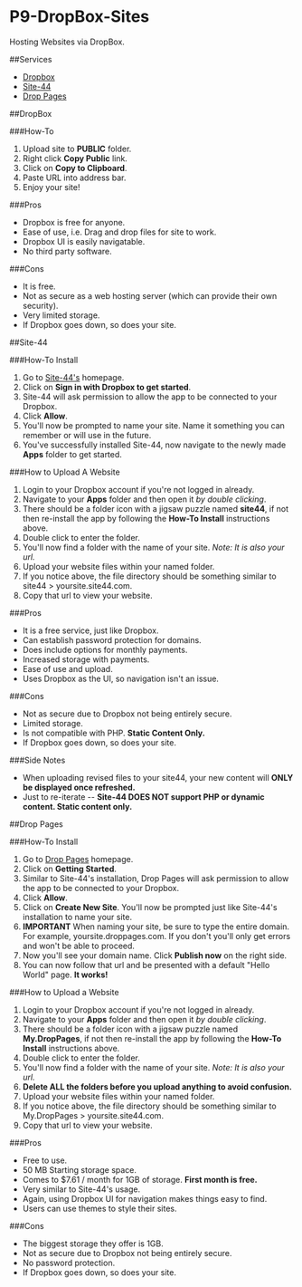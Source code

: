 P9-DropBox-Sites
================

Hosting Websites via DropBox.

##Services

* [Dropbox](http://www.dropbox.com)
* [Site-44](http://www.site44.com)
* [Drop Pages](http://www.droppages.com)

##DropBox

###How-To
  1. Upload site to **PUBLIC** folder.
  2. Right click **Copy Public** link.
  3. Click on **Copy to Clipboard**.
  4. Paste URL into address bar. 
  5. Enjoy your site!

###Pros
  - Dropbox is free for anyone. 
  - Ease of use, i.e. Drag and drop files for site to work.
  - Dropbox UI is easily navigatable. 
  - No third party software.

###Cons
  - It is free. 
  - Not as secure as a web hosting server (which can provide their own security).
  - Very limited storage.
  - If Dropbox goes down, so does your site.

##Site-44



###How-To Install
  1. Go to [Site-44's](http://www.site44.com) homepage.
  2. Click on **Sign in with Dropbox to get started**.
  3. Site-44 will ask permission to allow the app to be connected to your Dropbox.
  4. Click **Allow**.
  5. You'll now be prompted to name your site. Name it something you can remember or will use in the future.
  6. You've successfully installed Site-44, now navigate to the newly made **Apps** folder to get started.

###How to Upload A Website
  1. Login to your Dropbox account if you're not logged in already.
  2. Navigate to your **Apps** folder and then open it *by double clicking*.
  3. There should be a folder icon with a jigsaw puzzle named **site44**, if not then re-install the app by following the **How-To Install** instructions above.
  4. Double click to enter the folder.
  5. You'll now find a folder with the name of your site. *Note: It is also your url.*
  6. Upload your website files within your named folder.
  7. If you notice above, the file directory should be something similar to site44 > yoursite.site44.com. 
  8. Copy that url to view your website.

###Pros
  - It is a free service, just like Dropbox.
  - Can establish password protection for domains.
  - Does include options for monthly payments.
  - Increased storage with payments.
  - Ease of use and upload. 
  - Uses Dropbox as the UI, so navigation isn't an issue.

###Cons
  - Not as secure due to Dropbox not being entirely secure.
  - Limited storage.
  - Is not compatible with PHP. **Static Content Only.**
  - If Dropbox goes down, so does your site.

###Side Notes
  - When uploading revised files to your site44, your new content will **ONLY be displayed once refreshed.**
  - Just to re-iterate -- **Site-44 DOES NOT support PHP or dynamic content. Static content only.**

##Drop Pages

###How-To Install

  1. Go to [Drop Pages](http://www.droppages.com) homepage.
  2. Click on **Getting Started**.
  3. Similar to Site-44's installation, Drop Pages will ask permission to allow the app to be connected to your Dropbox.
  4. Click **Allow**.
  5. Click on **Create New Site**. You'll now be prompted just like Site-44's installation to name your site. 
  6. **IMPORTANT** When naming your site, be sure to type the entire domain. For example, yoursite.droppages.com. If you don't you'll only get errors and won't be able to proceed.
  7. Now you'll see your domain name. Click **Publish now** on the right side.
  8. You can now follow that url and be presented with a default "Hello World" page. **It works!**
  
###How to Upload a Website

  1. Login to your Dropbox account if you're not logged in already.
  2. Navigate to your **Apps** folder and then open it *by double clicking*.
  3. There should be a folder icon with a jigsaw puzzle named **My.DropPages**, if not then re-install the app by following the **How-To Install** instructions above.
  4. Double click to enter the folder.
  5. You'll now find a folder with the name of your site. *Note: It is also your url.*
  6. **Delete ALL the folders before you upload anything to avoid confusion.**
  7. Upload your website files within your named folder.
  8. If you notice above, the file directory should be something similar to My.DropPages > yoursite.site44.com. 
  9. Copy that url to view your website.

###Pros 
  - Free to use. 
  - 50 MB Starting storage space.
  - Comes to $7.61 / month for 1GB of storage. **First month is free.**
  - Very similar to Site-44's usage. 
  - Again, using Dropbox UI for navigation makes things easy to find.
  - Users can use themes to style their sites. 

###Cons
  - The biggest storage they offer is 1GB.
  - Not as secure due to Dropbox not being entirely secure.
  - No password protection.
  - If Dropbox goes down, so does your site.
